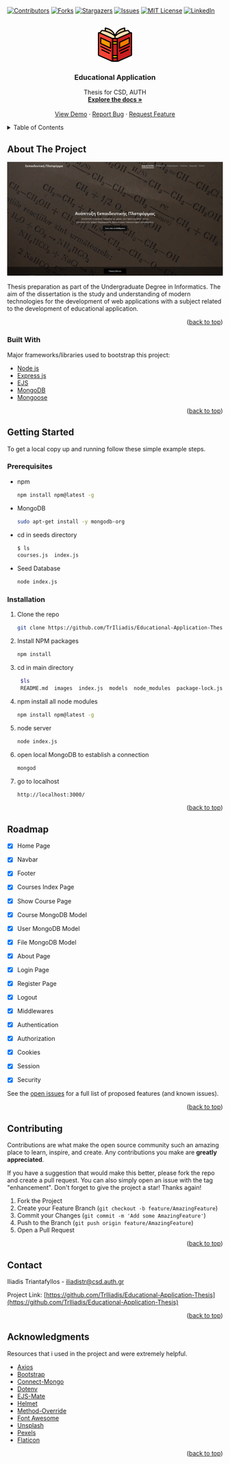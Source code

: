 <div id="top"></div>
<!--
*** Thanks for checking out the Best-README-Template. If you have a suggestion
*** that would make this better, please fork the repo and create a pull request
*** or simply open an issue with the tag "enhancement".
*** Don't forget to give the project a star!
*** Thanks again! Now go create something AMAZING! :D
-->



<!-- PROJECT SHIELDS -->
<!--
*** I'm using markdown "reference style" links for readability.
*** Reference links are enclosed in brackets [ ] instead of parentheses ( ).
*** See the bottom of this document for the declaration of the reference variables
*** for contributors-url, forks-url, etc. This is an optional, concise syntax you may use.
*** https://www.markdownguide.org/basic-syntax/#reference-style-links
-->
[![Contributors][contributors-shield]][contributors-url]
[![Forks][forks-shield]][forks-url]
[![Stargazers][stars-shield]][stars-url]
[![Issues][issues-shield]][issues-url]
[![MIT License][license-shield]][license-url]
[![LinkedIn][linkedin-shield]][linkedin-url]



<!-- PROJECT LOGO -->
<br />
<div align="center">
  <a href="https://github.com/TrIliadis/Educational-Application-Thesis">
    <img src="/public/logos/book.png" alt="Logo" width="80" height="80">
  </a>

<h3 align="center">Educational Application</h3>

  <p align="center">
    Thesis for CSD, AUTH
    <br />
    <a href="https://github.com/TrIliadis/Educational-Application-Thesis"><strong>Explore the docs »</strong></a>
    <br />
    <br />
    <a href="https://github.com/TrIliadis/Educational-Application-Thesis">View Demo</a>
    ·
    <a href="https://github.com/TrIliadis/Educational-Application-Thesis/issues">Report Bug</a>
    ·
    <a href="https://github.com/TrIliadis/Educational-Application-Thesis/issues">Request Feature</a>
  </p>
</div>



<!-- TABLE OF CONTENTS -->
<details>
  <summary>Table of Contents</summary>
  <ol>
    <li>
      <a href="#about-the-project">About The Project</a>
      <ul>
        <li><a href="#built-with">Built With</a></li>
      </ul>
    </li>
    <li>
      <a href="#getting-started">Getting Started</a>
      <ul>
        <li><a href="#prerequisites">Prerequisites</a></li>
        <li><a href="#installation">Installation</a></li>
      </ul>
    </li>
    <li><a href="#roadmap">Roadmap</a></li>
    <li><a href="#contributing">Contributing</a></li>
    <li><a href="#contact">Contact</a></li>
    <li><a href="#acknowledgments">Acknowledgments</a></li>
  </ol>
</details>



<!-- ABOUT THE PROJECT -->
## About The Project

[![Product Name Screen Shot][product-screenshot]](https://example.com)

Thesis preparation as part of the Undergraduate Degree in Informatics. The aim of the dissertation is the study and understanding of modern technologies for the development of web applications with a subject related to the development of educational application.

<p align="right">(<a href="#top">back to top</a>)</p>



### Built With

Major frameworks/libraries used to bootstrap this project:

* [Node js](https://nodejs.org/en/)
* [Express js](http://expressjs.com/)
* [EJS](https://ejs.co/)
* [MongoDB](https://www.mongodb.com/)
* [Mongoose](https://mongoosejs.com/)

<p align="right">(<a href="#top">back to top</a>)</p>



<!-- GETTING STARTED -->
## Getting Started

To get a local copy up and running follow these simple example steps.

### Prerequisites


* npm
  ```sh
  npm install npm@latest -g
  ```
* MongoDB
  ```sh
  sudo apt-get install -y mongodb-org
  ```
* cd in seeds directory
  ```sh
  $ ls
  courses.js  index.js
  ```
* Seed Database
  ```sh
  node index.js
  ```


### Installation

1. Clone the repo
   ```sh
   git clone https://github.com/TrIliadis/Educational-Application-Thesis.git
   ```
2. Install NPM packages
   ```sh
   npm install
   ```
3. cd in main directory
   ```sh
    $ls
    README.md  images  index.js  models  node_modules  package-lock.json  package.json  public  seeds  views
   ```
4. npm install all node modules
   ```sh
   npm install npm@latest -g
   ```
5. node server
   ```sh
   node index.js
   ```
6. open local MongoDB to establish a connection
   ```sh
   mongod
   ```
7. go to localhost
   ```sh
   http://localhost:3000/
   ```

<p align="right">(<a href="#top">back to top</a>)</p>


<!-- ROADMAP -->
## Roadmap

- [x] Home Page
- [x] Navbar
- [x] Footer 
- [x] Courses Index Page
- [x] Show Course Page
- [x] Course MongoDB Model
- [x] User MongoDB Model
- [x] File MongoDB Model
- [x] About Page
- [x] Login Page
- [x] Register Page
- [x] Logout
- [x] Middlewares
- [x] Authentication
- [x] Authorization
- [x] Cookies
- [x] Session
- [x] Security


See the [open issues](https://github.com/TrIliadis/Educational-Application-Thesis/issues) for a full list of proposed features (and known issues).

<p align="right">(<a href="#top">back to top</a>)</p>



<!-- CONTRIBUTING -->
## Contributing

Contributions are what make the open source community such an amazing place to learn, inspire, and create. Any contributions you make are **greatly appreciated**.

If you have a suggestion that would make this better, please fork the repo and create a pull request. You can also simply open an issue with the tag "enhancement".
Don't forget to give the project a star! Thanks again!

1. Fork the Project
2. Create your Feature Branch (`git checkout -b feature/AmazingFeature`)
3. Commit your Changes (`git commit -m 'Add some AmazingFeature'`)
4. Push to the Branch (`git push origin feature/AmazingFeature`)
5. Open a Pull Request

<p align="right">(<a href="#top">back to top</a>)</p>


<!-- CONTACT -->
## Contact

Iliadis Triantafyllos - iliadistr@csd.auth.gr

Project Link: [https://github.com/TrIliadis/Educational-Application-Thesis](https://github.com/TrIliadis/Educational-Application-Thesis)

<p align="right">(<a href="#top">back to top</a>)</p>



<!-- ACKNOWLEDGMENTS -->
## Acknowledgments

Resources that i used in the project and were extremely helpful.

* [Axios](https://www.npmjs.com/package/axios)
* [Bootstrap](https://getbootstrap.com)
* [Connect-Mongo](https://www.npmjs.com/package/connect-mongo)
* [Dotenv](https://www.npmjs.com/package/dotenv)
* [EJS-Mate](https://www.npmjs.com/package/ejs-mate)
* [Helmet](https://www.npmjs.com/package/helmet)
* [Method-Override](https://www.npmjs.com/package/method-override)
* [Font Awesome](https://fontawesome.com)
* [Unsplash](https://unsplash.com/)
* [Pexels](https://www.pexels.com/)
* [Flaticon](https://www.flaticon.com/)


<p align="right">(<a href="#top">back to top</a>)</p>



<!-- MARKDOWN LINKS & IMAGES -->
<!-- https://www.markdownguide.org/basic-syntax/#reference-style-links -->
[contributors-shield]: https://img.shields.io/github/contributors/TrIliadis/Educational-Application-Thesis.svg?style=for-the-badge
[contributors-url]: https://github.com/TrIliadis/Educational-Application-Thesis/graphs/contributors
[forks-shield]: https://img.shields.io/github/forks/TrIliadis/Educational-Application-Thesis.svg?style=for-the-badge
[forks-url]: https://github.com/TrIliadis/Educational-Application-Thesis/network/members
[stars-shield]: https://img.shields.io/github/stars/TrIliadis/Educational-Application-Thesis.svg?style=for-the-badge
[stars-url]: https://github.com/TrIliadis/Educational-Application-Thesis/stargazers
[issues-shield]: https://img.shields.io/github/issues/TrIliadis/Educational-Application-Thesis.svg?style=for-the-badge
[issues-url]: https://github.com/TrIliadis/Educational-Application-Thesis/issues
[license-shield]: https://img.shields.io/github/license/TrIliadis/Educational-Application-Thesis.svg?style=for-the-badge
[license-url]: https://github.com/TrIliadis/Educational-Application-Thesis/blob/master/LICENSE.txt
[linkedin-shield]: https://img.shields.io/badge/-LinkedIn-black.svg?style=for-the-badge&logo=linkedin&colorB=555
[linkedin-url]: https://linkedin.com/in/triantafyllos-iliadis-b4b9b7234
[product-screenshot]: images/screenshot.png
